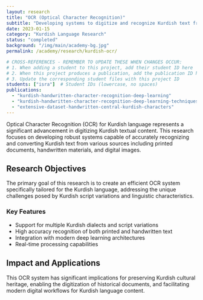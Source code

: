 ```yaml
---
layout: research
title: "OCR (Optical Character Recognition)"
subtitle: "Developing systems to digitize and recognize Kurdish text from printed documents, handwritten text, and digital images"
date: 2023-01-15
category: "Kurdish Language Research"
status: "completed"
background: "/img/main/academy-bg.jpg"
permalink: /academy/research/kurdish-ocr/

# CROSS-REFERENCES - REMEMBER TO UPDATE THESE WHEN CHANGES OCCUR:
# 1. When adding a student to this project, add their student ID here
# 2. When this project produces a publication, add the publication ID here
# 3. Update the corresponding student files with this project ID
students: ["isra"]  # Student IDs (lowercase, no spaces)
publications:
  - "kurdish-handwritten-character-recognition-deep-learning"
  - "kurdish-handwritten-character-recognition-deep-learning-techniques"
  - "extensive-dataset-handwritten-central-kurdish-characters"
---
```


<p>Optical Character Recognition (OCR) for Kurdish language represents a significant advancement in digitizing Kurdish textual content. This research focuses on developing robust systems capable of accurately recognizing and converting Kurdish text from various sources including printed documents, handwritten materials, and digital images.</p>

<h2 class="section-heading">Research Objectives</h2>

<p>The primary goal of this research is to create an efficient OCR system specifically tailored for the Kurdish language, addressing the unique challenges posed by Kurdish script variations and linguistic characteristics.</p>

<h3>Key Features</h3>
<ul>
<li>Support for multiple Kurdish dialects and script variations</li>
<li>High accuracy recognition of both printed and handwritten text</li>
<li>Integration with modern deep learning architectures</li>
<li>Real-time processing capabilities</li>
</ul>



<h2 class="section-heading">Impact and Applications</h2>

<p>This OCR system has significant implications for preserving Kurdish cultural heritage, enabling the digitization of historical documents, and facilitating modern digital workflows for Kurdish language content.</p>